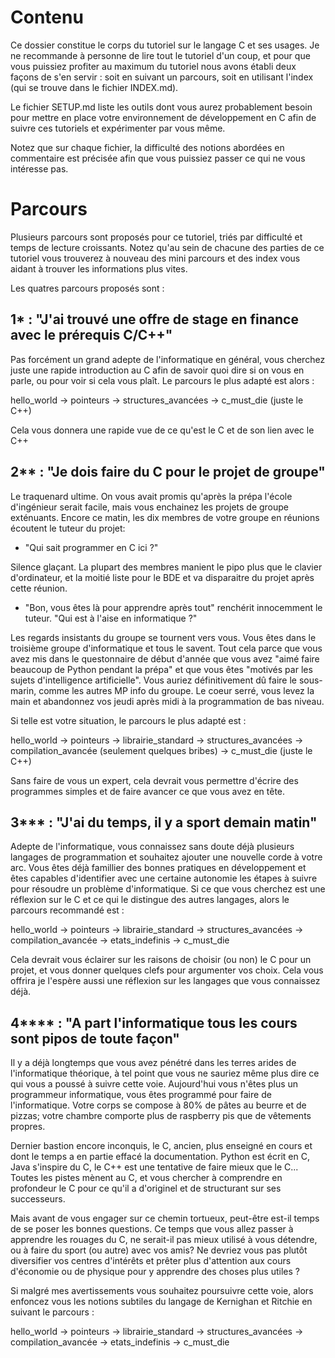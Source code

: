 #                                   Contenu

Ce dossier constitue le corps du tutoriel sur le langage C et ses usages. Je ne
recommande à personne de lire tout le tutoriel d'un coup, et pour que vous
puissiez profiter au maximum du tutoriel nous avons établi deux façons de s'en
servir : soit en suivant un parcours, soit en utilisant l'index (qui se trouve
dans le fichier INDEX.md).

Le fichier SETUP.md liste les outils dont vous aurez probablement besoin pour
mettre en place votre environnement de développement en C afin de suivre ces
tutoriels et expérimenter par vous même.

Notez que sur chaque fichier, la difficulté des notions abordées en commentaire
est précisée afin que vous puissiez passer ce qui ne vous intéresse pas.



#                                   Parcours

Plusieurs parcours sont proposés pour ce tutoriel, triés par difficulté et temps
de lecture croissants. Notez qu'au sein de chacune des parties de ce tutoriel
vous trouverez à nouveau des mini parcours et des index vous aidant à trouver
les informations plus vites.

Les quatres parcours proposés sont :


##   1* : "J'ai trouvé une offre de stage en finance avec le prérequis C/C++"

Pas forcément un grand adepte de l'informatique en général, vous cherchez juste
une rapide introduction au C afin de savoir quoi dire si on vous en parle, ou
pour voir si cela vous plaît. Le parcours le plus adapté est alors :

hello_world -> pointeurs -> structures_avancées -> c_must_die (juste le C++)

Cela vous donnera une rapide vue de ce qu'est le C et de son lien avec le C++



##   2** : "Je dois faire du C pour le projet de groupe"

Le traquenard ultime. On vous avait promis qu'après la prépa l'école
d'ingénieur serait facile, mais vous enchainez les projets de groupe
exténuants. Encore ce matin, les dix membres de votre groupe en réunions
écoutent le tuteur du projet:

- "Qui sait programmer en C ici ?"

Silence glaçant. La plupart des membres manient le pipo plus que le clavier
d'ordinateur, et la moitié liste pour le BDE et va disparaitre du projet après
cette réunion.

- "Bon, vous êtes là pour apprendre après tout" renchérit innocemment le
tuteur. "Qui est à l'aise en informatique ?"

Les regards insistants du groupe se tournent vers vous. Vous êtes dans le
troisième groupe d'informatique et tous le savent. Tout cela parce que vous avez
mis dans le questonnaire de début d'année que vous avez "aimé faire beaucoup de
Python pendant la prépa" et que vous êtes "motivés par les sujets d'intelligence
artificielle". Vous auriez définitivement dû faire le sous-marin, comme les
autres MP info du groupe. Le coeur serré, vous levez la main et abandonnez vos
jeudi après midi à la programmation de bas niveau.


Si telle est votre situation, le parcours le plus adapté est :

hello_world -> pointeurs -> librairie_standard -> structures_avancées ->
compilation_avancée (seulement quelques bribes) -> c_must_die (juste le C++)

Sans faire de vous un expert, cela devrait vous permettre d'écrire des
programmes simples et de faire avancer ce que vous avez en tête.



##   3*** : "J'ai du temps, il y a sport demain matin"

Adepte de l'informatique, vous connaissez sans doute déjà plusieurs langages
de programmation et souhaitez ajouter une nouvelle corde à votre arc. Vous
êtes déjà famillier des bonnes pratiques en développement et êtes capables
d'identifier avec une certaine autonomie les étapes à suivre pour résoudre un
problème d'informatique. Si ce que vous cherchez est une réflexion sur le C et
ce qui le distingue des autres langages, alors le parcours recommandé est :

hello_world -> pointeurs -> librairie_standard -> structures_avancées ->
compilation_avancée -> etats_indefinis -> c_must_die

Cela devrait vous éclairer sur les raisons de choisir (ou non) le C pour un
projet, et vous donner quelques clefs pour argumenter vos choix. Cela vous
offrira je l'espère aussi une réflexion sur les langages que vous connaissez
déjà.



##   4**** : "A part l'informatique tous les cours sont pipos de toute façon"

Il y a déjà longtemps que vous avez pénétré dans les terres arides de
l'informatique théorique, à tel point que vous ne sauriez même plus dire ce qui
vous a poussé à suivre cette voie. Aujourd'hui vous n'êtes plus un programmeur
informatique, vous êtes programmé pour faire de l'informatique. Votre corps se
compose à 80% de pâtes au beurre et de pizzas; votre chambre comporte plus de
raspberry pis que de vêtements propres.

Dernier bastion encore inconquis, le C, ancien, plus enseigné en cours et dont
le temps a en partie effacé la documentation. Python est écrit en C, Java
s'inspire du C, le C++ est une tentative de faire mieux que le C...
Toutes les pistes mènent au C, et vous chercher à comprendre en profondeur le C
pour ce qu'il a d'originel et de structurant sur ses successeurs.

Mais avant de vous engager sur ce chemin tortueux, peut-être est-il temps de se
poser les bonnes questions. Ce temps que vous allez passer à apprendre les
rouages du C, ne serait-il pas mieux utilisé à vous détendre, ou à faire du
sport (ou autre) avec vos amis? Ne devriez vous pas plutôt diversifier vos
centres d'intérêts et prêter plus d'attention aux cours d'économie ou de
physique pour y apprendre des choses plus utiles ?

Si malgré mes avertissements vous souhaitez poursuivre cette voie, alors
enfoncez vous les notions subtiles du langage de Kernighan et Ritchie en
suivant le parcours :

hello_world -> pointeurs -> librairie_standard -> structures_avancées ->
compilation_avancée -> etats_indefinis -> c_must_die
